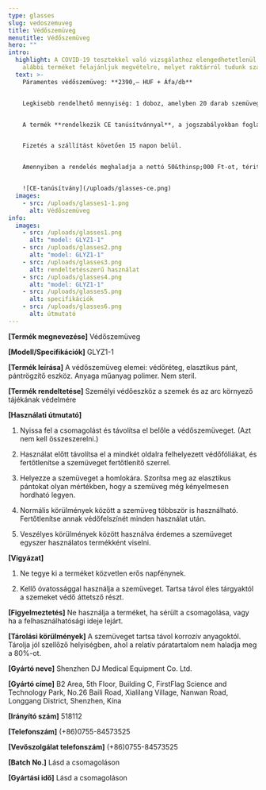 ```yaml
---
type: glasses
slug: vedoszemuveg
title: Védőszemüveg
menutitle: Védőszemüveg
hero: ""
intro:
  highlight: A COVID-19 tesztekkel való vizsgálathoz elengedhetetlenül szükséges
    alábbi terméket felajánljuk megvételre, melyet raktárról tudunk szállítani.
  text: >-
    Páramentes védőszemüveg: **2390,– HUF + Áfa/db**


    Legkisebb rendelhető mennyiség: 1 doboz, amelyben 20 darab szemüveg van, a következő szállítható egység 200 darab (10 doboz x 20 db)


    A termék **rendelkezik CE tanúsítvánnyal**, a jogszabályokban foglalt előírásoknak megfelel.


    Fizetés a szállítást követően 15 napon belül.


    Amennyiben a rendelés meghaladja a nettó 50&thinsp;000 Ft-ot, téritésmentesen kiszállítjuk a terméket.


    ![CE-tanúsítvány](/uploads/glasses-ce.png)
  images:
    - src: /uploads/glasses1-1.png
      alt: Védőszemüveg
info:
  images:
    - src: /uploads/glasses1.png
      alt: "model: GLYZ1-1"
    - src: /uploads/glasses2.png
      alt: "model: GLYZ1-1"
    - src: /uploads/glasses3.png
      alt: rendeltetésszerű használat
    - src: /uploads/glasses4.png
      alt: "model: GLYZ1-1"
    - src: /uploads/glasses5.png
      alt: specifikációk
    - src: /uploads/glasses6.png
      alt: útmutató
---
```

**\[Termék megnevezése]** Védőszemüveg

**\[Modell/Specifikációk]** GLYZ1-1

**\[Termék leírása]** A védőszemüveg elemei: védőréteg, elasztikus pánt, pántrögzítő eszköz. Anyaga műanyag polimer. Nem steril.

**\[Termék rendeltetése]** Személyi védőeszköz a szemek és az arc környező tájékának védelmére

**\[Használati útmutató]**

1. Nyissa fel a csomagolást és távolítsa el belőle a védőszemüveget. (Azt nem kell összeszerelni.)

2. Használat előtt távolítsa el a mindkét oldalra felhelyezett védőfóliákat, és fertőtlenítse a szemüveget fertőtlenítő szerrel.

3. Helyezze a szemüveget a homlokára. Szorítsa meg az elasztikus pántokat olyan mértékben, hogy a szemüveg még kényelmesen hordható legyen.

4. Normális körülmények között a szemüveg többször is használható. Fertőtlenítse annak védőfelszínét minden használat után. 

5. Veszélyes körülmények között használva érdemes a szemüveget egyszer használatos termékként viselni.

**\[Vigyázat]** 

1. Ne tegye ki a terméket közvetlen erős napfénynek.

2. Kellő óvatossággal használja a szemüveget. Tartsa távol éles tárgyaktól a szemeket védő áttetsző részt.

**\[Figyelmeztetés]** Ne használja a terméket, ha sérült a csomagolása, vagy ha a felhasználhatósági ideje lejárt.

**\[Tárolási körülmények]** A szemüveget tartsa távol korrozív anyagoktól. Tárolja jól szellőző helyiségben, ahol a relatív páratartalom nem haladja meg a 80%-ot.

**\[Gyártó neve]** Shenzhen DJ Medical Equipment Co. Ltd.

**\[Gyártó címe]** B2 Area, 5th Floor, Building C, FirstFlag Science and Technology Park, No.26 Baili Road, Xialilang Village, Nanwan Road, Longgang District, Shenzhen, Kína

**\[Irányító szám]** 518112

**\[Telefonszám]** (+86)0755-84573525

**\[Vevőszolgálat telefonszám]** (+86)0755-84573525

**\[Batch No.]** Lásd a csomagoláson

**\[Gyártási idő]** Lásd a csomagoláson